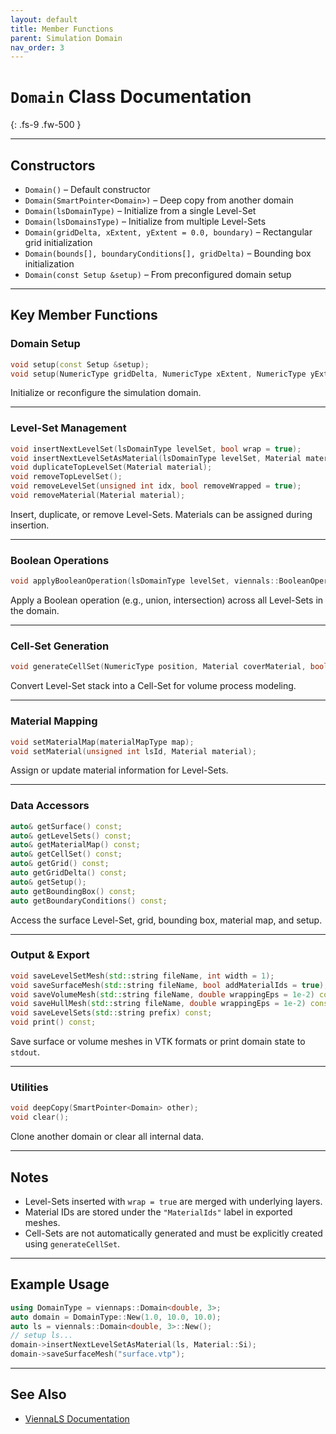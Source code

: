 ```yaml
---
layout: default
title: Member Functions
parent: Simulation Domain
nav_order: 3
---
```


# `Domain` Class Documentation
{: .fs-9 .fw-500 }

---

## Constructors

* `Domain()` – Default constructor
* `Domain(SmartPointer<Domain>)` – Deep copy from another domain
* `Domain(lsDomainType)` – Initialize from a single Level-Set
* `Domain(lsDomainsType)` – Initialize from multiple Level-Sets
* `Domain(gridDelta, xExtent, yExtent = 0.0, boundary)` – Rectangular grid initialization
* `Domain(bounds[], boundaryConditions[], gridDelta)` – Bounding box initialization
* `Domain(const Setup &setup)` – From preconfigured domain setup

---

## Key Member Functions

### Domain Setup

```cpp
void setup(const Setup &setup);
void setup(NumericType gridDelta, NumericType xExtent, NumericType yExtent = 0.0, BoundaryType boundary);
```

Initialize or reconfigure the simulation domain.

---

### Level-Set Management

```cpp
void insertNextLevelSet(lsDomainType levelSet, bool wrap = true);
void insertNextLevelSetAsMaterial(lsDomainType levelSet, Material material, bool wrap = true);
void duplicateTopLevelSet(Material material);
void removeTopLevelSet();
void removeLevelSet(unsigned int idx, bool removeWrapped = true);
void removeMaterial(Material material);
```

Insert, duplicate, or remove Level-Sets. Materials can be assigned during insertion.

---

### Boolean Operations

```cpp
void applyBooleanOperation(lsDomainType levelSet, viennals::BooleanOperationEnum op);
```

Apply a Boolean operation (e.g., union, intersection) across all Level-Sets in the domain.

---

### Cell-Set Generation

```cpp
void generateCellSet(NumericType position, Material coverMaterial, bool isAboveSurface = false);
```

Convert Level-Set stack into a Cell-Set for volume process modeling.

---

### Material Mapping

```cpp
void setMaterialMap(materialMapType map);
void setMaterial(unsigned int lsId, Material material);
```

Assign or update material information for Level-Sets.

---

### Data Accessors

```cpp
auto& getSurface() const;
auto& getLevelSets() const;
auto& getMaterialMap() const;
auto& getCellSet() const;
auto& getGrid() const;
auto getGridDelta() const;
auto& getSetup();
auto getBoundingBox() const;
auto getBoundaryConditions() const;
```

Access the surface Level-Set, grid, bounding box, material map, and setup.

---

### Output & Export

```cpp
void saveLevelSetMesh(std::string fileName, int width = 1);
void saveSurfaceMesh(std::string fileName, bool addMaterialIds = true);
void saveVolumeMesh(std::string fileName, double wrappingEps = 1e-2) const;
void saveHullMesh(std::string fileName, double wrappingEps = 1e-2) const;
void saveLevelSets(std::string prefix) const;
void print() const;
```

Save surface or volume meshes in VTK formats or print domain state to `stdout`.

---

### Utilities

```cpp
void deepCopy(SmartPointer<Domain> other);
void clear();
```

Clone another domain or clear all internal data.

---

## Notes

* Level-Sets inserted with `wrap = true` are merged with underlying layers.
* Material IDs are stored under the `"MaterialIds"` label in exported meshes.
* Cell-Sets are not automatically generated and must be explicitly created using `generateCellSet`.

---

## Example Usage

```cpp
using DomainType = viennaps::Domain<double, 3>;
auto domain = DomainType::New(1.0, 10.0, 10.0);
auto ls = viennals::Domain<double, 3>::New();
// setup ls...
domain->insertNextLevelSetAsMaterial(ls, Material::Si);
domain->saveSurfaceMesh("surface.vtp");
```

---

## See Also

* [ViennaLS Documentation](https://viennatools.github.io/ViennaLS/)

